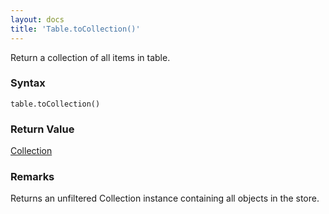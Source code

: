 ```yaml
---
layout: docs
title: 'Table.toCollection()'
---
```


Return a collection of all items in table.

### Syntax

    table.toCollection()

### Return Value

[Collection](Collection)

### Remarks

Returns an unfiltered Collection instance containing all objects in the store.

